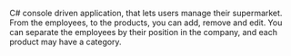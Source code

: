 C# console driven application, that lets users manage their supermarket. From the employees, to the products, you can add, remove and edit. You can separate the employees by their position in the company, and each product may have a category.
